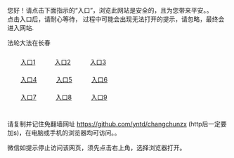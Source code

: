 您好！请点击下面指示的“入口”，浏览此网站是安全的，且为您带来平安。。 <br/>
点击入口后，请耐心等待， 过程中可能会出现无法打开的提示，请忽略，最终会进入网站. </br>

法轮大法在长春<br/>
<div style="padding:10px"><a style="margin:20px" target="_blank" href="https://d36l1i0slm94q6.cloudfront.net/2Qpsp?onnveib" id="ccLink1" rel="nofollow">入口1</a> <a target="_blank" style="margin:20px" href="https://d3in9ltjt7oe53.cloudfront.net/2Qpsp?ijgjt" id="ccLink2" rel="nofollow">入口2</a> <a style="margin:20px" target="_blank" href="https://d2iki5jyzgee5l.cloudfront.net/2Qpsp?cqvajduk" id="ccLink3" rel="nofollow">入口3</a></div>

<div style="padding:10px" ><a style="margin:20px" target="_blank" href="https://d36l1i0slm94q6.cloudfront.net/2Qpsp?onnveib" id="ccLink4" rel="nofollow">入口4</a> <a style="margin:20px" href="https://d3in9ltjt7oe53.cloudfront.net/2Qpsp?ijgjt" target="_blank" id="ccLink5" rel="nofollow">入口5</a> <a style="margin:20px" href="https://d2iki5jyzgee5l.cloudfront.net/2Qpsp?cqvajduk" target="_blank" id="ccLink6" rel="nofollow">入口6</a></div>

<div style="padding:10px"><a style="margin:20px" target="_blank" href="https://d36l1i0slm94q6.cloudfront.net/2Qpsp?onnveib" id="ccLink7" rel="nofollow">入口7</a> <a style="margin:20px" href="https://d3in9ltjt7oe53.cloudfront.net/2Qpsp?ijgjt" target="_blank" id="ccLink8" rel="nofollow">入口8</a> <a style="margin:20px" target="_blank" href="https://d2iki5jyzgee5l.cloudfront.net/2Qpsp?cqvajduk" id="ccLink9" rel="nofollow">入口9</a></div>

<br/>



请复制并记住免翻墙网址 https://github.com/yntd/changchunzx (http后一定要加s)，在电脑或手机的浏览器均可访问。。<br/>

微信如提示停止访问该网页，须先点击右上角，选择浏览器打开。

